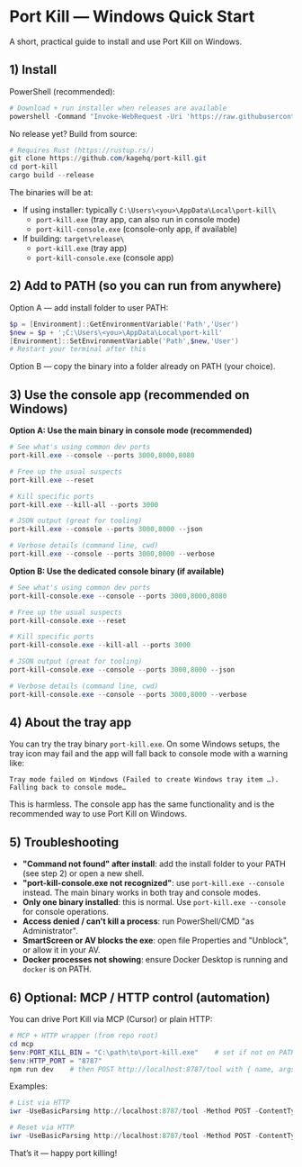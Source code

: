 # Port Kill — Windows Quick Start

A short, practical guide to install and use Port Kill on Windows.

## 1) Install

PowerShell (recommended):

```powershell
# Download + run installer when releases are available
powershell -Command "Invoke-WebRequest -Uri 'https://raw.githubusercontent.com/kagehq/port-kill/main/install-release.bat' -OutFile 'install-release.bat'" && .\install-release.bat
```

No release yet? Build from source:

```powershell
# Requires Rust (https://rustup.rs/)
git clone https://github.com/kagehq/port-kill.git
cd port-kill
cargo build --release
```

The binaries will be at:
- If using installer: typically `C:\Users\<you>\AppData\Local\port-kill\`
  - `port-kill.exe` (tray app, can also run in console mode)
  - `port-kill-console.exe` (console-only app, if available)
- If building: `target\release\`
  - `port-kill.exe` (tray app)
  - `port-kill-console.exe` (console app)

## 2) Add to PATH (so you can run from anywhere)

Option A — add install folder to user PATH:

```powershell
$p = [Environment]::GetEnvironmentVariable('Path','User')
$new = $p + ';C:\Users\<you>\AppData\Local\port-kill'
[Environment]::SetEnvironmentVariable('Path',$new,'User')
# Restart your terminal after this
```

Option B — copy the binary into a folder already on PATH (your choice).

## 3) Use the console app (recommended on Windows)

**Option A: Use the main binary in console mode (recommended)**
```powershell
# See what's using common dev ports
port-kill.exe --console --ports 3000,8000,8080

# Free up the usual suspects
port-kill.exe --reset

# Kill specific ports
port-kill.exe --kill-all --ports 3000

# JSON output (great for tooling)
port-kill.exe --console --ports 3000,8000 --json

# Verbose details (command line, cwd)
port-kill.exe --console --ports 3000,8000 --verbose
```

**Option B: Use the dedicated console binary (if available)**
```powershell
# See what's using common dev ports
port-kill-console.exe --console --ports 3000,8000,8080

# Free up the usual suspects
port-kill-console.exe --reset

# Kill specific ports
port-kill-console.exe --kill-all --ports 3000

# JSON output (great for tooling)
port-kill-console.exe --console --ports 3000,8000 --json

# Verbose details (command line, cwd)
port-kill-console.exe --console --ports 3000,8000 --verbose
```

## 4) About the tray app

You can try the tray binary `port-kill.exe`. On some Windows setups, the tray icon may fail and the app will fall back to console mode with a warning like:

```
Tray mode failed on Windows (Failed to create Windows tray item …). Falling back to console mode…
```

This is harmless. The console app has the same functionality and is the recommended way to use Port Kill on Windows.

## 5) Troubleshooting

- **"Command not found" after install**: add the install folder to your PATH (see step 2) or open a new shell.
- **"port-kill-console.exe not recognized"**: use `port-kill.exe --console` instead. The main binary works in both tray and console modes.
- **Only one binary installed**: this is normal. Use `port-kill.exe --console` for console operations.
- **Access denied / can't kill a process**: run PowerShell/CMD "as Administrator".
- **SmartScreen or AV blocks the exe**: open file Properties and "Unblock", or allow it in your AV.
- **Docker processes not showing**: ensure Docker Desktop is running and `docker` is on PATH.

## 6) Optional: MCP / HTTP control (automation)

You can drive Port Kill via MCP (Cursor) or plain HTTP:

```powershell
# MCP + HTTP wrapper (from repo root)
cd mcp
$env:PORT_KILL_BIN = "C:\path\to\port-kill.exe"    # set if not on PATH
$env:HTTP_PORT = "8787"
npm run dev    # then POST http://localhost:8787/tool with { name, args }
```

Examples:

```powershell
# List via HTTP
iwr -UseBasicParsing http://localhost:8787/tool -Method POST -ContentType 'application/json' -Body '{"name":"list","args":{"ports":"3000,8000"}}' | % Content

# Reset via HTTP
iwr -UseBasicParsing http://localhost:8787/tool -Method POST -ContentType 'application/json' -Body '{"name":"reset","args":{}}' | % Content
```

That’s it — happy port killing!

